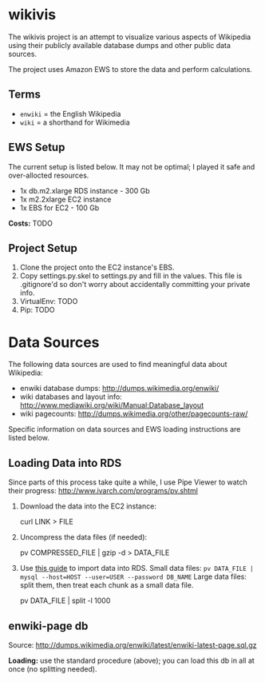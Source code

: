 wikivis
=======
The wikivis project is an attempt to visualize various aspects of Wikipedia
using their publicly available database dumps and other public data sources.

The project uses Amazon EWS to store the data and perform calculations.

Terms
-----
 * `enwiki` = the English Wikipedia
 * `wiki` = a shorthand for Wikimedia

EWS Setup
---------
The current setup is listed below.  It may not be optimal; I played it safe and
over-allocted resources.

 * 1x db.m2.xlarge RDS instance - 300 Gb
 * 1x m2.2xlarge EC2 instance
 * 1x EBS for EC2 - 100 Gb

**Costs:** TODO

Project Setup
-------------
 1. Clone the project onto the EC2 instance's EBS.
 2. Copy settings.py.skel to settings.py and fill in the values.  This file is
    .gitignore'd so don't worry about accidentally committing your private info.
 3. VirtualEnv: TODO
 4. Pip: TODO


Data Sources
============
The following data sources are used to find meaningful data about Wikipedia:

 * enwiki database dumps: http://dumps.wikimedia.org/enwiki/
 * wiki databases and layout info: http://www.mediawiki.org/wiki/Manual:Database_layout
 * wiki pagecounts: http://dumps.wikimedia.org/other/pagecounts-raw/

Specific information on data sources and EWS loading instructions are listed below.

Loading Data into RDS
---------------------
Since parts of this process take quite a while, I use Pipe Viewer to watch
their progress: http://www.ivarch.com/programs/pv.shtml

 1. Download the data into the EC2 instance:

    curl LINK > FILE

 2. Uncompress the data files (if needed):

    pv COMPRESSED_FILE | gzip -d > DATA_FILE

 3. Use [this guide](http://aws.amazon.com/articles/2933) to import data into RDS.
    Small data files: `pv DATA_FILE | mysql --host=HOST --user=USER --password DB_NAME`
    Large data files: split them, then treat each chunk as a small data file.

    pv DATA_FILE | split -l 1000

enwiki-page db
--------------
Source: http://dumps.wikimedia.org/enwiki/latest/enwiki-latest-page.sql.gz

**Loading:** use the standard procedure (above); you can load this db in all at
once (no splitting needed).
